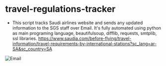 # travel-regulations-tracker
- This script tracks Saudi airlines website and sends any updated information to the SGS staff over Email. 
  It's fully automated using python as main programing language, beautifulsoup, difflib, requests, smtplib, ssl libraries.
  https://www.saudia.com/before-flying/travel-information/travel-requirements-by-international-stations?sc_lang=ar-SA&sc_country=SA


![Email ](https://user-images.githubusercontent.com/47077357/161118013-11c15228-ca2c-47cf-8a76-3240af5a46f0.jpg)

